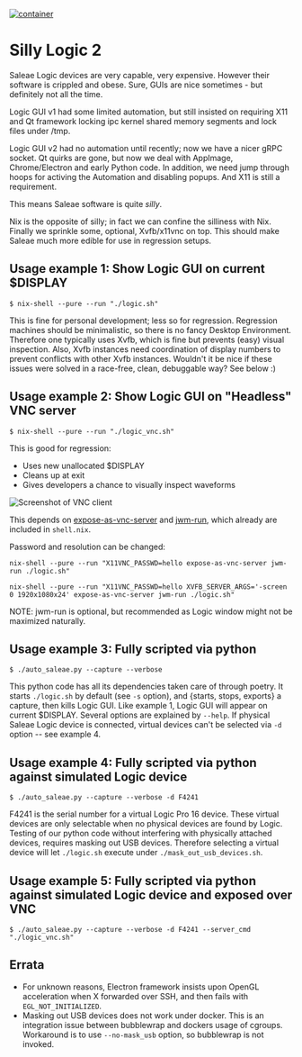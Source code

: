 [![container](https://github.com/mped-oticon/silly_logic2/actions/workflows/ci.yml/badge.svg?branch=master)](https://github.com/mped-oticon/silly_logic2/actions/workflows/ci.yml)

# Silly Logic 2

Saleae Logic devices are very capable, very expensive.
However their software is crippled and obese.
Sure, GUIs are nice sometimes - but definitely not all the time.

Logic GUI v1 had some limited automation, but still insisted on requiring X11
and Qt framework locking ipc kernel shared memory segments and lock files under /tmp.

Logic GUI v2 had no automation until recently; now we have a nicer gRPC socket.
Qt quirks are gone, but now we deal with AppImage, Chrome/Electron and early Python code.
In addition, we need jump through hoops for activing the Automation and disabling popups.
And X11 is still a requirement.

This means Saleae software is quite *silly*.

Nix is the opposite of silly; in fact we can confine the silliness with Nix.
Finally we sprinkle some, optional, Xvfb/x11vnc on top.
This should make Saleae much more edible for use in regression setups.



## Usage example 1: Show Logic GUI on current $DISPLAY
```
$ nix-shell --pure --run "./logic.sh"
```
This is fine for personal development; less so for regression.
Regression machines should be minimalistic, so there is no fancy Desktop Environment.
Therefore one typically uses Xvfb, which is fine but prevents (easy) visual inspection.
Also, Xvfb instances need coordination of display numbers to prevent conflicts with other Xvfb instances.
Wouldn't it be nice if these issues were solved in a race-free, clean, debuggable way? See below :)



## Usage example 2: Show Logic GUI on "Headless" VNC server
```
$ nix-shell --pure --run "./logic_vnc.sh"
```
This is good for regression:
 * Uses new unallocated $DISPLAY
 * Cleans up at exit
 * Gives developers a chance to visually inspect waveforms

![Screenshot of VNC client](https://i.imgur.com/0iMRPAK.png)

This depends on
[expose-as-vnc-server](https://github.com/mped-oticon/expose-as-vnc-server) and
[jwm-run](https://github.com/mped-oticon/jwm-run), which already are included in `shell.nix`.

Password and resolution can be changed:
```
nix-shell --pure --run "X11VNC_PASSWD=hello expose-as-vnc-server jwm-run ./logic.sh"
```
```
nix-shell --pure --run "X11VNC_PASSWD=hello XVFB_SERVER_ARGS='-screen 0 1920x1080x24' expose-as-vnc-server jwm-run ./logic.sh"
```

NOTE: jwm-run is optional, but recommended as Logic window might not be maximized naturally.


## Usage example 3: Fully scripted via python
```
$ ./auto_saleae.py --capture --verbose
```
This python code has all its dependencies taken care of through poetry.
It starts `./logic.sh` by default (see `-s` option), and {starts, stops, exports} a capture, then kills Logic GUI.
Like example 1, Logic GUI will appear on current $DISPLAY.
Several options are explained by `--help`.
If physical Saleae Logic device is connected, virtual devices can't be selected via `-d` option -- see example 4.



## Usage example 4: Fully scripted via python against simulated Logic device
```
$ ./auto_saleae.py --capture --verbose -d F4241
```

F4241 is the serial number for a virtual Logic Pro 16 device.
These virtual devices are only selectable when no physical devices are found by Logic.
Testing of our python code without interfering with physically attached devices, requires masking out USB devices.
Therefore selecting a virtual device will let `./logic.sh` execute under `./mask_out_usb_devices.sh`.


## Usage example 5: Fully scripted via python against simulated Logic device and exposed over VNC
```
$ ./auto_saleae.py --capture --verbose -d F4241 --server_cmd "./logic_vnc.sh"
```



## Errata

* For unknown reasons, Electron framework insists upon OpenGL acceleration when X forwarded over SSH, and then fails with `EGL_NOT_INITIALIZED`.
* Masking out USB devices does not work under docker. This is an integration issue between bubblewrap and dockers usage of cgroups. Workaround is to use `--no-mask_usb` option, so bubblewrap is not invoked.
